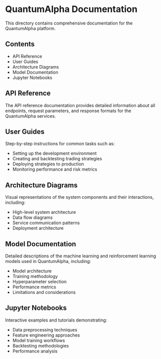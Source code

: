 # QuantumAlpha Documentation

This directory contains comprehensive documentation for the QuantumAlpha platform.

## Contents

- API Reference
- User Guides
- Architecture Diagrams
- Model Documentation
- Jupyter Notebooks

## API Reference

The API reference documentation provides detailed information about all endpoints, request parameters, and response formats for the QuantumAlpha services.

## User Guides

Step-by-step instructions for common tasks such as:
- Setting up the development environment
- Creating and backtesting trading strategies
- Deploying strategies to production
- Monitoring performance and risk metrics

## Architecture Diagrams

Visual representations of the system components and their interactions, including:
- High-level system architecture
- Data flow diagrams
- Service communication patterns
- Deployment architecture

## Model Documentation

Detailed descriptions of the machine learning and reinforcement learning models used in QuantumAlpha, including:
- Model architecture
- Training methodology
- Hyperparameter selection
- Performance metrics
- Limitations and considerations

## Jupyter Notebooks

Interactive examples and tutorials demonstrating:
- Data preprocessing techniques
- Feature engineering approaches
- Model training workflows
- Backtesting methodologies
- Performance analysis

